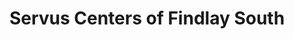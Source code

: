 ---
title: "Servus Centers of Findlay South"
url: /findlay/servus-centers-of-findlay-south/
shop: mall
---